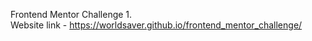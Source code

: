 Frontend Mentor Challenge 1.<br>
Website link - https://worldsaver.github.io/frontend_mentor_challenge/
